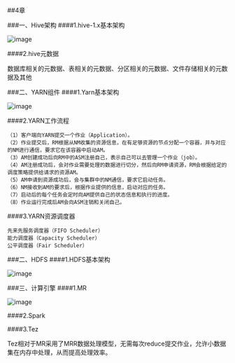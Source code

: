 ##4章

###一、Hive架构
####1.hive-1.x基本架构

![image](D:\Downloads\github\Bigdata-learn\Hive\images\hvie-1.x作业执行流程.png)

####2.hive元数据

数据库相关的元数据、表相关的元数据、分区相关的元数据、文件存储相关的元数据及其他

###二、YARN组件
####1.Yarn基本架构

![image](D:\Downloads\github\Bigdata-learn\Hive\images\Yarn架构.png)

####2.YARN工作流程

    （1）客户端向YARN提交一个作业（Application）。
    （2）作业提交后，RM根据从NM收集的资源信息，在有足够资源的节点分配一个容器，并与对应的NM进行通信，要求它在该容器中启动AM。
    （3）AM创建成功后向RM中的ASM注册自己，表示自己可以去管理一个作业（job）。
    （4）AM注册成功后，会对作业需要处理的数据进行切分，然后向RM申请资源，RM会根据给定的调度策略提供给请求的资源AM。
    （5）AM申请到资源成功后，会与集群中的NM通信，要求它启动任务。
    （6）NM接收到AM的要求后，根据作业提供的信息，启动对应的任务。
    （7）启动后的每个任务会定时向AM提供自己的状态信息和执行的进度。
    （8）作业运行完成后AM会向ASM注销和关闭自己。

####3.YARN资源调度器

    先来先服务调度器（FIFO Scheduler）
    能力调度器（Capacity Scheduler）
    公平调度器（Fair Scheduler）
 
###二、HDFS
####1.HDFS基本架构

![image](D:\Downloads\github\Bigdata-learn\Hive\images\HDFS架构.png)


###三、计算引擎
####1.MR

![image](D:\Downloads\github\Bigdata-learn\Hive\images\MR.png)

####2.Spark



####3.Tez

Tez相对于MR采用了MRR数据处理模型，无需每次reduce提交作业，允许小数据集在内存中处理，从而提高处理效率。




